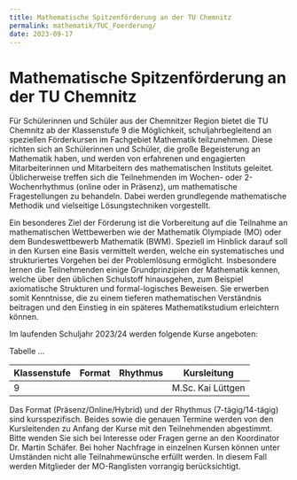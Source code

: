 ```yaml
---
title: Mathematische Spitzenförderung an der TU Chemnitz
permalink: mathematik/TUC_Foerderung/
date: 2023-09-17
---
```


# Mathematische Spitzenförderung an der TU Chemnitz

Für Schülerinnen und Schüler aus der Chemnitzer Region bietet die TU
Chemnitz ab der Klassenstufe 9 die Möglichkeit, schuljahrbegleitend an speziellen
Förderkursen im Fachgebiet Mathematik teilzunehmen. Diese richten sich an
Schülerinnen und Schüler, die große Begeisterung an Mathematik haben, und
werden von erfahrenen und engagierten Mitarbeiterinnen und Mitarbeitern des
mathematischen Instituts geleitet. Üblicherweise treffen sich die Teilnehmenden
im Wochen- oder 2-Wochenrhythmus (online oder in Präsenz), um mathematische Fragestellungen zu behandeln. 
Dabei werden grundlegende mathematische Methodik und vielseitige Lösungstechniken vorgestellt.

Ein besonderes Ziel der Förderung ist die Vorbereitung auf die Teilnahme
an mathematischen Wettbewerben wie der Mathematik Olympiade (MO) oder
dem Bundeswettbewerb Mathematik (BWM). Speziell im Hinblick darauf soll in
den Kursen eine Basis vermittelt werden, welche ein systematisches und strukturiertes Vorgehen bei der Problemlösung ermöglicht. 
Insbesondere lernen die Teilnehmenden einige Grundprinzipien der Mathematik kennen, welche über
den üblichen Schulstoff hinausgehen, zum Beispiel axiomatische Strukturen und
formal-logisches Beweisen. Sie erwerben somit Kenntnisse, die zu einem tieferen mathematischen Verständnis beitragen und den Einstieg in ein späteres
Mathematikstudium erleichtern können.

Im laufenden Schuljahr 2023/24 werden folgende Kurse angeboten:

Tabelle ...  

|Klassenstufe|Format|Rhythmus|Kursleitung               |
|------------|------|--------|--------------------------|
|     9      |      |        | M.Sc. Kai Lüttgen        |

Das Format (Präsenz/Online/Hybrid) und der Rhythmus (7-tägig/14-tägig)
sind kursspezifisch. Beides sowie die genauen Termine werden von den Kursleitenden zu Anfang der Kurse 
mit den Teilnehmenden abgestimmt. Bitte wenden Sie sich bei Interesse oder Fragen gerne an den Koordinator Dr. Martin Schäfer.
Bei hoher Nachfrage in einzelnen Kursen können unter Umständen nicht alle
Teilnahmewünsche erfüllt werden. In diesem Fall werden Mitglieder der MO-Ranglisten vorrangig berücksichtigt.

